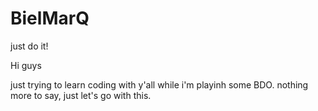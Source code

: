 # BielMarQ
just do it!


Hi guys

just trying to learn coding with y'all while i'm playinh some BDO.
nothing more to say, just let's go with this.
